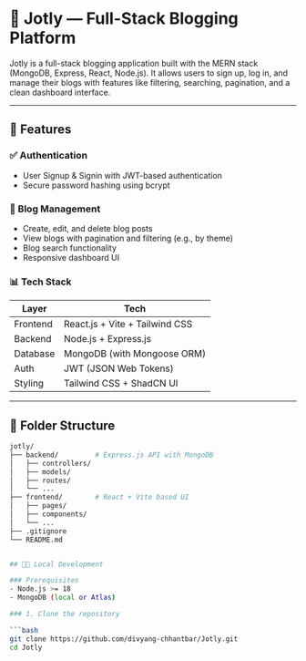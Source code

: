 # 📝 Jotly — Full-Stack Blogging Platform

Jotly is a full-stack blogging application built with the MERN stack (MongoDB, Express, React, Node.js). It allows users to sign up, log in, and manage their blogs with features like filtering, searching, pagination, and a clean dashboard interface.

---

## 🚀 Features

### ✅ Authentication
- User Signup & Signin with JWT-based authentication
- Secure password hashing using bcrypt

### 📝 Blog Management
- Create, edit, and delete blog posts
- View blogs with pagination and filtering (e.g., by theme)
- Blog search functionality
- Responsive dashboard UI

### 📊 Tech Stack

| Layer       | Tech                          |
|-------------|-------------------------------|
| Frontend    | React.js + Vite + Tailwind CSS |
| Backend     | Node.js + Express.js          |
| Database    | MongoDB (with Mongoose ORM)   |
| Auth        | JWT (JSON Web Tokens)         |
| Styling     | Tailwind CSS + ShadCN UI      |

---

## 🧱 Folder Structure

```bash
jotly/
├── backend/         # Express.js API with MongoDB
│   ├── controllers/
│   ├── models/
│   ├── routes/
│   └── ...
├── frontend/        # React + Vite based UI
│   ├── pages/
│   ├── components/
│   └── ...
├── .gitignore
└── README.md


## 🧑‍💻 Local Development

### Prerequisites
- Node.js >= 18
- MongoDB (local or Atlas)

### 1. Clone the repository

```bash
git clone https://github.com/divyang-chhantbar/Jotly.git
cd Jotly
